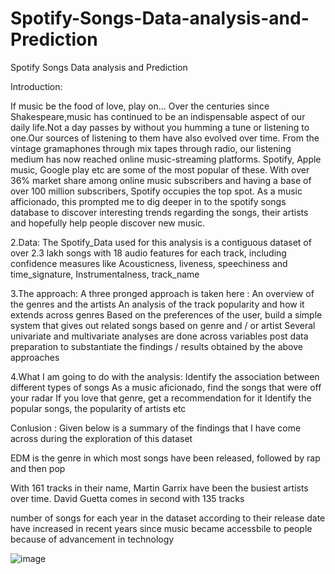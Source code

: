 # Spotify-Songs-Data-analysis-and-Prediction
Spotify Songs Data analysis and Prediction

Introduction:
 
If music be the food of love, play on…
Over the centuries since Shakespeare,music has continued to be an indispensable aspect of our daily life.Not a day passes by without you humming a tune or listening to one.Our sources of listening to them have also evolved over time. From the vintage gramaphones through mix tapes through radio, our listening medium has now reached online music-streaming platforms. Spotify, Apple music, Google play etc are some of the most popular of these.
With over 36% market share among online music subscribers and having a base of over 100 million subscribers, Spotify occupies the top spot. As a music afficionado, this prompted me to dig deeper in to the spotify songs database to discover interesting trends regarding the songs, their artists and hopefully help people discover new music.
 
2.Data:
The Spotify_Data used for this analysis is a contiguous dataset of over 2.3 lakh songs with 18 audio features for each track, including confidence measures like 
Acousticness,
liveness, 
speechiness 
and time_signature,
 Instrumentalness,
 track_name 
 
 
 
3.The approach:
A three pronged approach is taken here :
An overview of the genres and the artists
An analysis of the track popularity and how it extends across genres
Based on the preferences of the user, build a simple system that gives out related songs based on genre and / or artist
Several univariate and multivariate analyses are done across variables post data preparation to substantiate the findings / results obtained by the above approaches
 
4.What I am going to do with the analysis:
Identify the association between different types of songs
As a music aficionado, find the songs that were off your radar
If you love that genre, get a recommendation for it
Identify the popular songs, the popularity of artists etc


Conlusion : 
Given below is a summary of the findings that I have come across during the exploration of this dataset

EDM is the genre in which most songs have been released, followed by rap and then pop

With 161 tracks in their name, Martin Garrix have been the busiest artists over time. David Guetta comes in second with 135 tracks

number of songs for each year in the dataset according to their release date have increased in recent years since music became accessbile to people because of advancement in technology

![image](https://user-images.githubusercontent.com/80017755/211472220-addbcb60-c680-4728-8a06-29484ff6a0e3.png)

